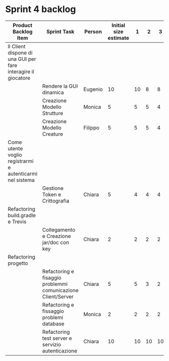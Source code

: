 # Sprint 4 backlog

| Product Backlog Item                                          | Sprint Task                                                  | Person  | Initial size estimate | 1                       | 2  | 3  | 4  | 5 | 6 | 7 |
|---------------------------------------------------------------|--------------------------------------------------------------|---------|-----------------------|-------------------------|----|----|----|---|---|---|
| Il Client dispone di una GUI per fare interagire il giocatore 
|| Rendere la GUI dinamica                                      | Eugenio | 10                    | 10                      | 8  | 8  | 6  | 4 | 2 | 0 |
|| Creazione Modello Strutture                                   | Monica                                                       | 5       | 5                     | 5                       | 4  | 4  | 0  |   |   |   |
|| Creazione Modello Creature                                    | Filippo                                                      | 5       | 5                     | 5                       | 4  | 3  | 3  | 2 | 0 |   |
| Come utente voglio registrarmi e autenticarmi nel sistema     
|| Gestione Token e Crittografia                                | Chiara  | 5                     | 4                       | 4  | 4  | 3  | 2 | 0 |   |
| Refactoring build.gradle e Trevis                             
|| Collegamento e Creazione jar/doc con key                     | Chiara  | 2                     | 2                       | 2  | 2  | 2  | 2 | 1 | 0 |
| Refactoring progetto                                          
|| Refactoring e fisaggio problemmi comunicazione Client/Server | Chiara  | 5                     | 5                       | 3  | 2  | 0  |   |   |   |
|| Refactoring e fissaggio problemi database                     | Monica                                                       | 2       | 2                     | 2                       | 2  | 2  | 2  | 1 | 0 |   |
|| Refactoring test server e servizio autenticazione             | Chiara                                                       | 10      | 10                    | 10                      | 10 | 10 | 10 | 2 | 0 |   |
